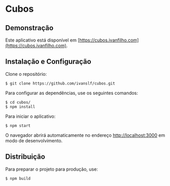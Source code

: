 # Cubos

## Demonstração

Este aplicativo está disponível em [https://cubos.ivanfilho.com](https://cubos.ivanfilho.com).

## Instalação e Configuração

Clone o repositório:

```
$ git clone https://github.com/ivanslf/cubos.git
```

Para configurar as dependências, use os seguintes comandos:

```
$ cd cubos/
$ npm install
```

Para iniciar o aplicativo:

```
$ npm start
```

O navegador abrirá automaticamente no endereço [http://localhost:3000](http://localhost:3000) em modo de desenvolvimento.

## Distribuição

Para preparar o projeto para produção, use:

```
$ npm build
```

